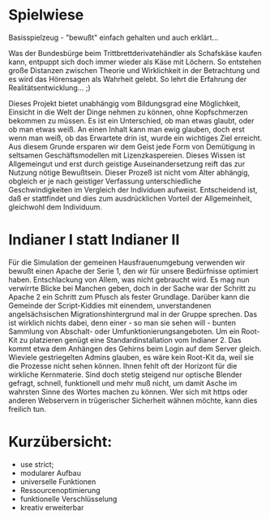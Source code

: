 # Spielwiese
Basisspielzeug - "bewußt" einfach gehalten und auch erklärt...

Was der Bundesbürge beim Trittbrettderivatehändler als Schafskäse kaufen kann, entpuppt sich doch immer wieder als Käse mit Löchern. So entstehen große Distanzen zwischen Theorie und Wirklichkeit in der Betrachtung und es wird das Hörensagen als Wahrheit gelebt. So lehrt die Erfahrung der Realitätsentwicklung... ;)

Dieses Projekt bietet unabhängig vom Bildungsgrad eine Möglichkeit, Einsicht in die Welt der Dinge nehmen zu können, ohne Kopfschmerzen bekommen zu müssen. Es ist ein Unterschied, ob man etwas glaubt, oder ob man etwas weiß. An einen Inhalt kann man ewig glauben, doch erst wenn man weiß, ob das Erwartete drin ist, wurde ein wichtiges Ziel erreicht. Aus diesem Grunde ersparen wir dem Geist jede Form von Demütigung in seltsamen Geschäftsmodellen mit Lizenzkaspereien. Dieses Wissen ist Allgemeingut und erst durch geistige Auseinandersetzung reift das zur Nutzung nötige Bewußtsein. Dieser Prozeß ist nicht vom Alter abhängig, obgleich er je nach geistiger Verfassung unterschiedliche Geschwindigkeiten im Vergleich der Individuen aufweist. Entscheidend ist, daß er stattfindet und dies zum ausdrücklichen Vorteil der Allgemeinheit, gleichwohl dem Individuum.

# Indianer I statt Indianer II

Für die Simulation der gemeinen Hausfrauenumgebung verwenden wir bewußt einen Apache der Serie 1, den wir für unsere Bedürfnisse optimiert haben. Entschlackung von Allem, was nicht gebraucht wird. Es mag nun verwirrte Blicke bei Manchen geben, doch in der Sache war der Schritt zu Apache 2 ein Schritt zum Pfusch als fester Grundlage. Darüber kann die Gemeinde der Script-Kiddies mit einendem, unverstandenen angelsächsischen Migrationshintergrund mal in der Gruppe sprechen. Das ist wirklich nichts dabei, denn einer - so man sie sehen will - bunten Sammlung von Abschalt- oder Umfunktionierungsangeboten. Um ein Root-Kit zu platzieren genügt eine Standardinstallation vom Indianer 2. Das kommt etwa dem Anhängen des Gehirns beim Login auf dem Server gleich. Wieviele gestriegelten Admins glauben, es wäre kein Root-Kit da, weil sie die Prozesse nicht sehen können. Ihnen fehlt oft der Horizont für die wirkliche Kernmaterie. Sind doch stetig steigend nur optische Blender gefragt, schnell, funktionell und mehr muß nicht, um damit Asche im wahrsten Sinne des Wortes machen zu können. Wer sich mit https oder anderen Webservern in trügerischer Sicherheit wähnen möchte, kann dies freilich tun. 

# Kurzübersicht:

* use strict;
* modularer Aufbau
* universelle Funktionen
* Ressourcenoptimierung
* funktionelle Verschlüsselung
* kreativ erweiterbar
